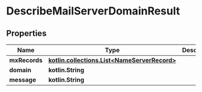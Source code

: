
# DescribeMailServerDomainResult

## Properties
Name | Type | Description | Notes
------------ | ------------- | ------------- | -------------
**mxRecords** | [**kotlin.collections.List&lt;NameServerRecord&gt;**](NameServerRecord) |  | 
**domain** | **kotlin.String** |  | 
**message** | **kotlin.String** |  |  [optional]



